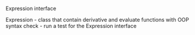 Expression interface

Expression - class that contain derivative and evaluate functions with OOP syntax
check - run a test for the Expression interface